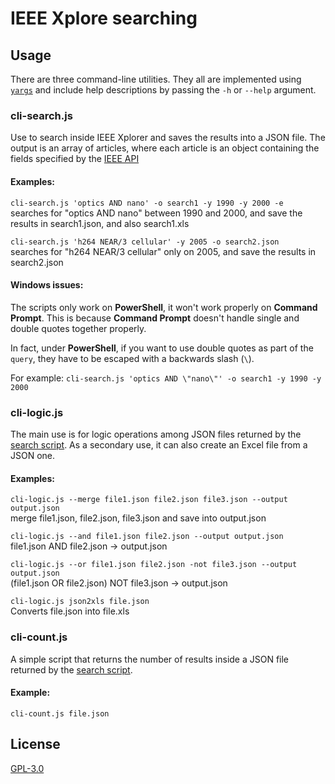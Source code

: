 # IEEE Xplore searching

## Usage
There are three command-line utilities. They all are implemented using [`yargs`](https://github.com/yargs/yargs) and include help descriptions by passing the `-h` or `--help` argument.

### cli-search.js
Use to search inside IEEE Xplorer and saves the results into a JSON file.
The output is an array of articles, where each article is an object containing the fields specified by the [IEEE API](https://developer.ieee.org/docs/read/Metadata_API_responses)

#### Examples:

`cli-search.js 'optics AND nano' -o search1 -y 1990 -y 2000 -e`\
searches for "optics AND nano" between 1990 and 2000, and save the results in search1.json, and also search1.xls

`cli-search.js 'h264 NEAR/3 cellular' -y 2005 -o search2.json`\
searches for "h264 NEAR/3 cellular" only on 2005, and save the results in search2.json

#### Windows issues:

The scripts only work on **PowerShell**, it won't work properly on **Command Prompt**.
This is because **Command Prompt** doesn't handle single and double quotes together properly.

In fact, under **PowerShell**, if you want to use double quotes as part of the `query`, they have to be escaped with a backwards slash (`\`).

For example: `cli-search.js 'optics AND \"nano\"' -o search1 -y 1990 -y 2000`


### cli-logic.js
The main use is for logic operations among JSON files returned by the [search script](###cli-search.js).
As a secondary use, it can also create an Excel file from a JSON one.

#### Examples:
`cli-logic.js --merge file1.json file2.json file3.json --output output.json`\
merge file1.json, file2.json, file3.json and save into output.json

`cli-logic.js --and file1.json file2.json --output output.json`\
file1.json AND file2.json -> output.json

`cli-logic.js --or file1.json file2.json -not file3.json --output output.json`\
(file1.json OR file2.json) NOT file3.json -> output.json

`cli-logic.js json2xls file.json`\
Converts file.json into file.xls

### cli-count.js
A simple script that returns the number of results inside a JSON file returned by the [search script](###cli-search.js).

#### Example:
`cli-count.js file.json`

## License
[GPL-3.0](https://www.gnu.org/licenses/gpl-3.0.html)
